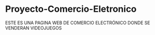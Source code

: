 # Proyecto-Comercio-Eletronico
ESTE ES UNA PAGINA WEB DE COMERCIO ELECTRÓNICO DONDE SE VENDERAN VIDEOJUEGOS
